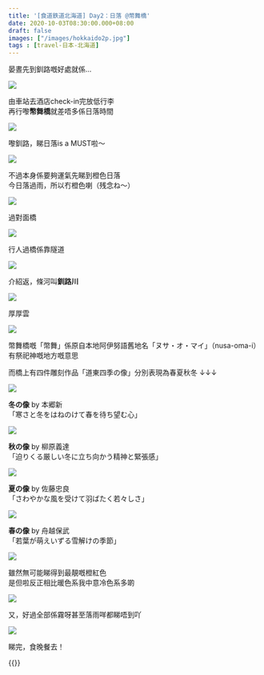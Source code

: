 ```yaml
---
title: '[食道鉄道北海道] Day2：日落 @幣舞橋'
date: 2020-10-03T08:30:00.000+08:00
draft: false
images: ["/images/hokkaido2p.jpg"]
tags : [travel-日本-北海道]
---
```


晏晝先到釧路嘅好處就係...

![](/images/hokkaido2p1.jpg)

由車站去酒店check-in完放低行李  
再行嚟**幣舞橋**就差唔多係日落時間  

![](/images/hokkaido2p.jpg)

嚟釧路，睇日落is a MUST啦～  

![](/images/hokkaido2p2.jpg)

不過本身係要夠運氣先睇到橙色日落  
今日落過雨，所以冇橙色喇（残念ね〜）  

![](/images/hokkaido2p3.jpg)

過對面橋  

![](/images/hokkaido2p4.jpg)

行人過橋係靠隧道  

![](/images/hokkaido2p5.jpg)

介紹返，條河叫**釧路川**  

![](/images/hokkaido2p6.jpg)

厚厚雲

![](/images/hokkaido2p7.jpg)

幣舞橋嘅「幣舞」係原自本地阿伊努語舊地名「ヌサ・オ・マイ」（nusa-oma-i）  
有祭祀神嘅地方嘅意思  
  
而橋上有四件雕刻作品「道東四季の像」分別表現為春夏秋冬 ↓↓↓

![](/images/hokkaido2p8.jpg)

**冬の像** by 本郷新  
「寒さと冬をはねのけて春を待ち望む心」  

![](/images/hokkaido2p9.jpg)

**秋の像** by 柳原義達  
「迫りくる厳しい冬に立ち向かう精神と緊張感」  

![](/images/hokkaido2p10.jpg)

**夏の像** by 佐藤忠良  
「さわやかな風を受けて羽ばたく若々しさ」

![](/images/hokkaido2p11.jpg)

**春の像** by 舟越保武  
「若葉が萌えいずる雪解けの季節」

![](/images/hokkaido2p12.jpg)

雖然無可能睇得到最靚嘅橙紅色  
是但啦反正相比暖色系我中意冷色系多啲  

![](/images/hokkaido2p13.jpg)

又，好過全部係霧呀甚至落雨咩都睇唔到吖

![](/images/hokkaido2p14.jpg)

睇完，食晚餐去！





  
  
{{<hokkaido>}}
